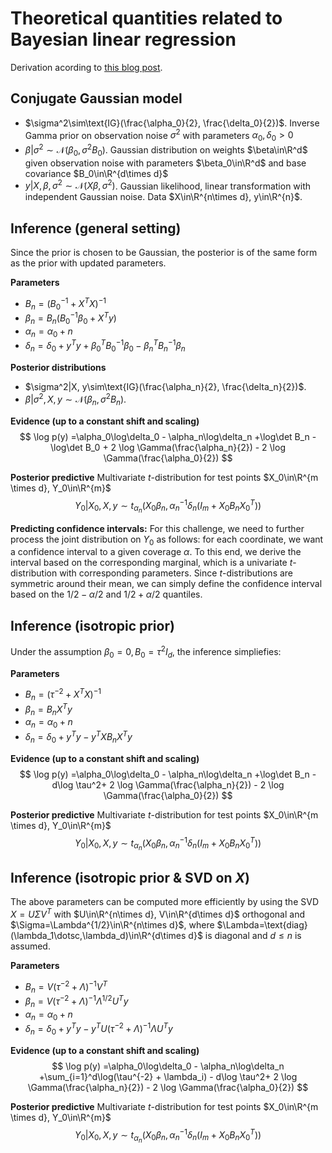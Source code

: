 # Theoretical quantities related to Bayesian linear regression
Derivation acording to [this blog post](https://bookdown.org/aramir21/IntroductionBayesianEconometricsGuidedTour/linear-regression-the-conjugate-normal-normalinverse-gamma-model.html#:~:text=The%20conjugate%20priors%20for%20the,align).

## Conjugate Gaussian model
- $\sigma^2\sim\text{IG}(\frac{\alpha_0}{2}, \frac{\delta_0}{2})$. Inverse Gamma prior on observation noise $\sigma^2$ with parameters $\alpha_0,\delta_0>0$
- $\beta|\sigma^2\sim\mathcal{N}(\beta_0, \sigma^2 B_0)$. Gaussian distribution on weights $\beta\in\R^d$ given observation noise with parameters $\beta_0\in\R^d$ and base covariance $B_0\in\R^{d\times d}$
- $y|X,\beta,\sigma^2\sim\mathcal{N}(X\beta, \sigma^2)$. Gaussian likelihood, linear transformation with independent Gaussian noise. Data $X\in\R^{n\times d}, y\in\R^{n}$.


## Inference (general setting)
Since the prior is chosen to be Gaussian, the posterior is of the same form as the prior with updated parameters.

**Parameters**
- $B_n= (B_0^{-1} + X^TX)^{-1}$
- $\beta_n=B_n(B_0^{-1}\beta_0 + X^Ty)$
- $\alpha_n = \alpha_0 + n$
- $\delta_n = \delta_0 + y^Ty + \beta_0^T B_0^{-1}\beta_0 - \beta_n^T B_n^{-1}\beta_n$



**Posterior distributions**
- $\sigma^2|X, y\sim\text{IG}(\frac{\alpha_n}{2}, \frac{\delta_n}{2})$. 
- $\beta|\sigma^2,X, y\sim\mathcal{N}(\beta_n, \sigma^2 B_n)$. 

**Evidence (up to a constant shift and scaling)**
$$
\log p(y) =\alpha_0\log\delta_0 - \alpha_n\log\delta_n +\log\det B_n - \log\det B_0 + 2 \log \Gamma(\frac{\alpha_n}{2}) - 2 \log \Gamma(\frac{\alpha_0}{2})
$$

**Posterior predictive**
Multivariate $t$-distribution for test points $X_0\in\R^{m \times d}, Y_0\in\R^{m}$
$$
Y_0|X_0, X, y\sim t_{\alpha_n}(X_0\beta_n, \alpha_n^{-1}\delta_n(I_m + X_0 B_n X_0^T))
$$

**Predicting confidence intervals:**
For this challenge, we need to further process the joint distribution on $Y_0$ as follows: for each coordinate, we want a confidence interval to a given coverage $\alpha$. To this end, we derive the interval based on the corresponding marginal, which is a univariate $t$-distribution with corresponding parameters. Since $t$-distributions are symmetric around their mean, we can simply define the confidence interval based on the $1/2 - \alpha/2$ and $1/2 + \alpha/2$ quantiles. 

## Inference (isotropic prior)
Under the assumption $\beta_0=0, B_0=\tau^{2}I_d$, the inference simpliefies:

**Parameters**
- $B_n= (\tau^{-2} + X^TX)^{-1}$
- $\beta_n=B_n X^Ty$
- $\alpha_n = \alpha_0 + n$
- $\delta_n = \delta_0 + y^Ty - y^TXB_nX^Ty$

**Evidence (up to a constant shift and scaling)**
$$
\log p(y) =\alpha_0\log\delta_0 - \alpha_n\log\delta_n +\log\det B_n - d\log \tau^2+ 2 \log \Gamma(\frac{\alpha_n}{2}) - 2 \log \Gamma(\frac{\alpha_0}{2})
$$

**Posterior predictive**
Multivariate $t$-distribution for test points $X_0\in\R^{m \times d}, Y_0\in\R^{m}$
$$
Y_0|X_0, X, y\sim t_{\alpha_n}(X_0\beta_n, \alpha_n^{-1}\delta_n(I_m + X_0 B_n X_0^T))
$$

## Inference (isotropic prior & SVD on $X$)
The above parameters can be computed more efficiently by using the SVD $X=U\Sigma V^T$ with $U\in\R^{n\times d}, V\in\R^{d\times d}$ orthogonal and $\Sigma=\Lambda^{1/2}\in\R^{n\times d}$, where $\Lambda=\text{diag}(\lambda_1\dotsc,\lambda_d)\in\R^{d\times d}$ is diagonal and $d\leq n$ is assumed.


**Parameters**
- $B_n = V\left(\tau^{-2} + \Lambda\right)^{-1}V^T$
- $\beta_n = V\left(\tau^{-2} + \Lambda\right)^{-1}\Lambda^{1/2}U^T y$
- $\alpha_n = \alpha_0 + n$
- $\delta_n = \delta_0 + y^Ty - y^TU \left(\tau^{-2} + \Lambda\right)^{-1}\Lambda U^Ty$

**Evidence (up to a constant shift and scaling)**
$$
\log p(y) =\alpha_0\log\delta_0 - \alpha_n\log\delta_n +\sum_{i=1}^d\log(\tau^{-2} + \lambda_i) - d\log \tau^2+ 2 \log \Gamma(\frac{\alpha_n}{2}) - 2 \log \Gamma(\frac{\alpha_0}{2})
$$

**Posterior predictive**
Multivariate $t$-distribution for test points $X_0\in\R^{m \times d}, Y_0\in\R^{m}$
$$
Y_0|X_0, X, y\sim t_{\alpha_n}(X_0\beta_n, \alpha_n^{-1}\delta_n(I_m + X_0 B_n X_0^T))
$$